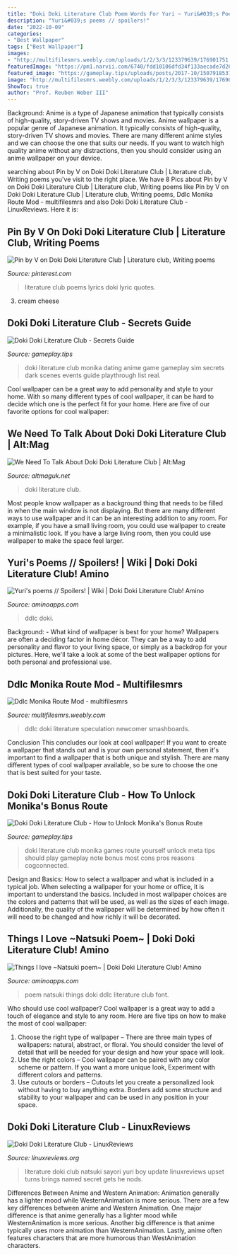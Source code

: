 ```yaml
---
title: "Doki Doki Literature Club Poem Words For Yuri ~ Yuri&#039;s Poems // Spoilers!"
description: "Yuri&#039;s poems // spoilers!"
date: "2022-10-09"
categories:
- "Best Wallpaper"
tags: ["Best Wallpaper"]
images:
- "http://multifilesmrs.weebly.com/uploads/1/2/3/3/123379639/176901751.jpg"
featuredImage: "https://pm1.narvii.com/6740/fdd10106dfd34f133aecade7d2654290aca43950v2_hq.jpg"
featured_image: "https://gameplay.tips/uploads/posts/2017-10/1507918537_3.jpg"
image: "http://multifilesmrs.weebly.com/uploads/1/2/3/3/123379639/176901751.jpg"
ShowToc: true
author: "Prof. Reuben Weber III"
---
```



Background: Anime is a type of Japanese animation that typically consists of high-quality, story-driven TV shows and movies.
Anime wallpaper is a popular genre of Japanese animation. It typically consists of high-quality, story-driven TV shows and movies. There are many different anime styles and we can choose the one that suits our needs. If you want to watch high quality anime without any distractions, then you should consider using an anime wallpaper on your device.

	

		
searching about Pin by V on Doki Doki Literature Club | Literature club, Writing poems you've visit to the right place. We have 8 Pics about Pin by V on Doki Doki Literature Club | Literature club, Writing poems like Pin by V on Doki Doki Literature Club | Literature club, Writing poems, Ddlc Monika Route Mod - multifilesmrs and also Doki Doki Literature Club - LinuxReviews. Here it is:
		
    
## Pin By V On Doki Doki Literature Club | Literature Club, Writing Poems

<img loading=lazy src="https://i.pinimg.com/originals/55/bc/65/55bc6574097656df776274f662946f94.jpg" onerror="this.onerror=null;this.src='https://tse1.mm.bing.net/th?id=OIP.EGbNjqU6Qa3MPnCaTi308AHaGD&amp;pid=15.1';" alt="Pin by V on Doki Doki Literature Club | Literature club, Writing poems">

_Source: pinterest.com_

>literature club poems lyrics doki lyric quotes. 

	

3. cream cheese 

    
## Doki Doki Literature Club - Secrets Guide

<img loading=lazy src="https://gameplay.tips/uploads/posts/2017-10/1507918537_3.jpg" onerror="this.onerror=null;this.src='https://tse2.mm.bing.net/th?id=OIP.ZYjw0Fks-VPnmZJcDxTBswHaEK&amp;pid=15.1';" alt="Doki Doki Literature Club - Secrets Guide">

_Source: gameplay.tips_

>doki literature club monika dating anime game gameplay sim secrets dark scenes events guide playthrough list real. 

	

Cool wallpaper can be a great way to add personality and style to your home. With so many different types of cool wallpaper, it can be hard to decide which one is the perfect fit for your home. Here are five of our favorite options for cool wallpaper: 

    
## We Need To Talk About Doki Doki Literature Club | Alt:Mag

<img loading=lazy src="https://3.bp.blogspot.com/-Zq8r0fpkxbI/WmiXwJK0ICI/AAAAAAAAIcE/QT-JFq03zUQ7epuLXzu8GW-E60xR8WCqQCLcBGAs/s1600/Screen%2BShot%2B2018-01-24%2Bat%2B14.26.50.png" onerror="this.onerror=null;this.src='https://tse3.mm.bing.net/th?id=OIP.TnvbyTKOC835LVnGXQWH4gHaEu&amp;pid=15.1';" alt="We Need To Talk About Doki Doki Literature Club | Alt:Mag">

_Source: altmaguk.net_

>doki literature club. 

	

Most people know wallpaper as a background thing that needs to be filled in when the main window is not displaying. But there are many different ways to use wallpaper and it can be an interesting addition to any room. For example, if you have a small living room, you could use wallpaper to create a minimalistic look. If you have a large living room, then you could use wallpaper to make the space feel larger.

    
## Yuri&#039;s Poems // Spoilers! | Wiki | Doki Doki Literature Club! Amino

<img loading=lazy src="https://pm1.narvii.com/6676/7555e6202a0d41fc6f9b9f59d8e9252f848b541a_hq.jpg" onerror="this.onerror=null;this.src='https://tse1.mm.bing.net/th?id=OIP.ALAKySCpfR82jeTA2eYfFgHaFj&amp;pid=15.1';" alt="Yuri&#039;s poems // Spoilers! | Wiki | Doki Doki Literature Club! Amino">

_Source: aminoapps.com_

>ddlc doki. 

	

Background: - What kind of wallpaper is best for your home?
Wallpapers are often a deciding factor in home décor. They can be a way to add personality and flavor to your living space, or simply as a backdrop for your pictures. Here, we'll take a look at some of the best wallpaper options for both personal and professional use.

    
## Ddlc Monika Route Mod - Multifilesmrs

<img loading=lazy src="http://multifilesmrs.weebly.com/uploads/1/2/3/3/123379639/176901751.jpg" onerror="this.onerror=null;this.src='https://tse3.mm.bing.net/th?id=OIP.H215_uLBoeVoG_Lp68F0vQHaEJ&amp;pid=15.1';" alt="Ddlc Monika Route Mod - multifilesmrs">

_Source: multifilesmrs.weebly.com_

>ddlc doki literature speculation newcomer smashboards. 

	

Conclusion
This concludes our look at cool wallpaper! If you want to create a wallpaper that stands out and is your own personal statement, then it's important to find a wallpaper that is both unique and stylish. There are many different types of cool wallpaper available, so be sure to choose the one that is best suited for your taste.

    
## Doki Doki Literature Club - How To Unlock Monika&#039;s Bonus Route

<img loading=lazy src="https://gameplay.tips/uploads/posts/2017-10/1507580847_3.jpg" onerror="this.onerror=null;this.src='https://tse3.mm.bing.net/th?id=OIP.zOtUN_6KpveD0s470i2UhAHaEb&amp;pid=15.1';" alt="Doki Doki Literature Club - How to Unlock Monika&#039;s Bonus Route">

_Source: gameplay.tips_

>doki literature club monika games route yourself unlock meta tips should play gameplay note bonus most cons pros reasons cogconnected. 

	

Design and Basics: How to select a wallpaper and what is included in a typical job.
When selecting a wallpaper for your home or office, it is important to understand the basics. Included in most wallpaper choices are the colors and patterns that will be used, as well as the sizes of each image. Additionally, the quality of the wallpaper will be determined by how often it will need to be changed and how richly it will be decorated.

    
## Things I Love ~Natsuki Poem~ | Doki Doki Literature Club! Amino

<img loading=lazy src="https://pm1.narvii.com/6740/fdd10106dfd34f133aecade7d2654290aca43950v2_hq.jpg" onerror="this.onerror=null;this.src='https://tse2.mm.bing.net/th?id=OIP.j7elbXMhgoBnTOjC5s0aggHaKf&amp;pid=15.1';" alt="Things I love ~Natsuki poem~ | Doki Doki Literature Club! Amino">

_Source: aminoapps.com_

>poem natsuki things doki ddlc literature club font. 

	

Who should use cool wallpaper?
Cool wallpaper is a great way to add a touch of elegance and style to any room. Here are five tips on how to make the most of cool wallpaper: 
1) Choose the right type of wallpaper – There are three main types of wallpapers: natural, abstract, or floral. You should consider the level of detail that will be needed for your design and how your space will look. 
2) Use the right colors – Cool wallpaper can be paired with any color scheme or pattern. If you want a more unique look, Experiment with different colors and patterns. 
3) Use cutouts or borders – Cutouts let you create a personalized look without having to buy anything extra. Borders add some structure and stability to your wallpaper and can be used in any position in your space.

    
## Doki Doki Literature Club - LinuxReviews

<img loading=lazy src="https://linuxreviews.org/images/d/da/Doki_Doki_Literature_Club_-_girl-2_why_did_you_bring_a_boy.jpg" onerror="this.onerror=null;this.src='https://tse4.mm.bing.net/th?id=OIP.v4mm5wvT9M0W28gKxX-VdwHaEK&amp;pid=15.1';" alt="Doki Doki Literature Club - LinuxReviews">

_Source: linuxreviews.org_

>literature doki club natsuki sayori yuri boy update linuxreviews upset turns brings named secret gets he nods. 

	

Differences Between Anime and Western Animation: Animation generally has a lighter mood while WesternAnimation is more serious.
There are a few key differences between anime and Western Animation. One major difference is that anime generally has a lighter mood while WesternAnimation is more serious. Another big difference is that anime typically uses more animation than WesternAnimation. Lastly, anime often features characters that are more humorous than WestAnimation characters.

